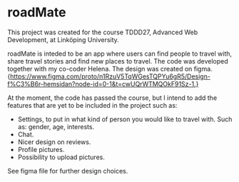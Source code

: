 # roadMate

This project was created for the course TDDD27, Advanced Web Development, at Linköping University.

roadMate is inteded to be an app where users can find people to travel with, share travel stories and find new places to travel. 
The code was developed together with my co-coder Helena. The design was created on figma. 
{https://www.figma.com/proto/n1RzuV5TqWGesTQPYu6gR5/Design-f%C3%B6r-hemsidan?node-id=0-1&t=cwUQrWTMQOkF91Sz-1.}

At the moment, the code has passed the course, but I intend to add the features that are yet to be included in the project such as: 
- Settings, to put in what kind of person you would like to travel with. Such as: gender, age, interests. 
- Chat. 
- Nicer design on reviews. 
- Profile pictures. 
- Possibility to upload pictures.

See figma file for further design choices.
